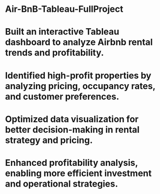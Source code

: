 # Air-BnB-Tableau-FullProject
# Built an interactive Tableau dashboard to analyze Airbnb rental trends and profitability.
# Identified high-profit properties by analyzing pricing, occupancy rates, and customer preferences.
# Optimized data visualization for better decision-making in rental strategy and pricing.
# Enhanced profitability analysis, enabling more efficient investment and operational strategies.
